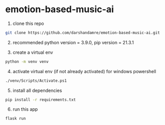 # emotion-based-music-ai

1. clone this repo

```sh
git clone https://github.com/darshandamre/emotion-based-music-ai.git
```

2. recommended python version = 3.9.0, pip version = 21.3.1

3. create a virtual env

```sh
python -m venv venv
```

4. activate virtual env (if not already activated)
   for windows powershell

```sh
./venv/Scripts/Activate.ps1
```

5. install all dependencies

```sh
pip install -r requirements.txt
```

6. run this app

```sh
flask run
```
